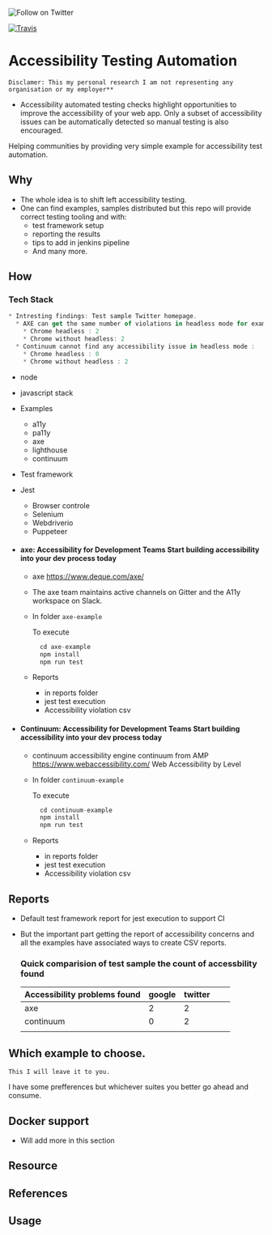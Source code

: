 
<p>
  <a href="https://twitter.com/intent/follow?screen_name=vishalm84"><img align="left" src="https://img.shields.io/twitter/follow/vishalm84.svg?style=social&label=Follow%20@vishalm84" alt="Follow on Twitter"></a>
<br />
</p>

[![Travis](https://travis-ci.org/vishalm/accessibility_automation.svg)](https://travis-ci.org/vishalm/accessibility_automation)

# Accessibility Testing Automation
`Disclamer:
This my personal research I am not representing any organisation or my employer**`

* Accessibility automated testing checks highlight opportunities to improve the accessibility of your web app. Only a subset of accessibility issues can be automatically detected so manual testing is also encouraged.

Helping communities by providing very simple example for accessibility test automation.

## Why

* The whole idea is to shift left accessibility testing.
* One can find examples, samples distributed but this repo will provide correct testing tooling and with: 
  * test framework setup
  * reporting the results
  * tips to add in jenkins pipeline
  * And many more.

## How
  
### Tech Stack
```js
* Intresting findings: Test sample Twitter homepage.
  * AXE can get the same number of violations in headless mode for example
    * Chrome headless : 2
    * Chrome without headless: 2
  * Continuum cannot find any accessibility issue in headless mode : 
    * Chrome headless : 0
    * Chrome without headless : 2
``` 
* node
* javascript stack
* Examples
  * a11y
  * pa11y
  * axe
  * lighthouse
  * continuum
* Test framework
* Jest
  * Browser controle
  * Selenium
  * Webdriverio
  * Puppeteer

* #### axe: Accessibility for Development Teams Start building accessibility into your dev process today
  
  * axe <https://www.deque.com/axe/>
  * The axe team maintains active channels on Gitter and the A11y workspace on Slack.
  * In folder `axe-example`
  
    To execute
    ```js
      cd axe-example
      npm install
      npm run test
    ```
  * Reports
    * in reports folder
    * jest test execution
    * Accessibility violation csv

* #### Continuum: Accessibility for Development Teams Start building accessibility into your dev process today
  
  * continuum accessibility engine continuum from AMP https://www.webaccessibility.com/ Web Accessibility by Level 
  * In folder `continuum-example`
  
    To execute
    ```js
      cd continuum-example
      npm install
      npm run test
    ```
  * Reports
    * in reports folder
    * jest test execution
    * Accessibility violation csv


## Reports

* Default test framework report for jest execution to support CI
* But the important part getting the report of accessibility concerns and all the examples have associated ways to create       CSV reports.

  ### Quick comparision of test sample the count of accessbility found
  |  Accessibility problems found 	| google  	|  twitter 	|   	|   	|
  |---	|---	|---	|---	|---	|
  |  axe 	|  2 	|   2	|   	|   	|
  |  continuum 	|  0 	|  2	|   	|   	|
  |   	|   	|   	|   	|   	|

## Which example to choose.

`This I will leave it to you.`

I have some prefferences but whichever suites you better go ahead and consume.

## Docker support

* Will add more in this section

## Resource

## References

## Usage
